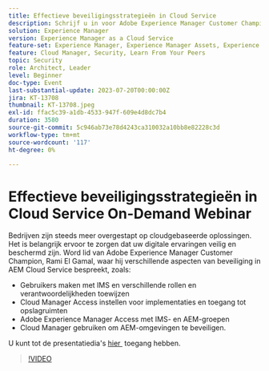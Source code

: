 ```yaml
---
title: Effectieve beveiligingsstrategieën in Cloud Service
description: Schrijf u in voor Adobe Experience Manager Customer Champion, Rami El Gamal, omdat hij verschillende aspecten van beveiliging in AEM Cloud Service bespreekt.
solution: Experience Manager
version: Experience Manager as a Cloud Service
feature-set: Experience Manager, Experience Manager Assets, Experience Manager Sites
feature: Cloud Manager, Security, Learn From Your Peers
topic: Security
role: Architect, Leader
level: Beginner
doc-type: Event
last-substantial-update: 2023-07-20T00:00:00Z
jira: KT-13708
thumbnail: KT-13708.jpeg
exl-id: ffac5c39-a1db-4533-947f-609e4d8dc7b4
duration: 3580
source-git-commit: 5c946ab73e78d4243ca310032a10bb8e82228c3d
workflow-type: tm+mt
source-wordcount: '117'
ht-degree: 0%

---
```


# Effectieve beveiligingsstrategieën in Cloud Service On-Demand Webinar

Bedrijven zijn steeds meer overgestapt op cloudgebaseerde oplossingen. Het is belangrijk ervoor te zorgen dat uw digitale ervaringen veilig en beschermd zijn. Word lid van Adobe Experience Manager Customer Champion, Rami El Gamal, waar hij verschillende aspecten van beveiliging in AEM Cloud Service bespreekt, zoals:

* Gebruikers maken met IMS en verschillende rollen en verantwoordelijkheden toewijzen
* Cloud Manager Access instellen voor implementaties en toegang tot opslagruimten
* Adobe Experience Manager Access met IMS- en AEM-groepen
* Cloud Manager gebruiken om AEM-omgevingen te beveiligen.

U kunt tot de presentatiedia&#39;s [&#x200B; hier &#x200B;](../../assets/experience-manager/july2023/effective-security-strategies-in-cloud-service/AEM-CloudManager-Security_Webinar_July_18.pdf) toegang hebben.

>[!VIDEO](https://video.tv.adobe.com/v/3421772/?learn=on)
